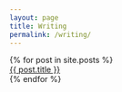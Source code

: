 ```yaml
---
layout: page
title: Writing
permalink: /writing/
---
```


<div class="posts">
  {% for post in site.posts %}
    <article class="post">
      <a href="{{ site.baseurl }}{{ post.url }}">
        {{ post.title }}
      </a>
    </article>
  {% endfor %}
</div>

